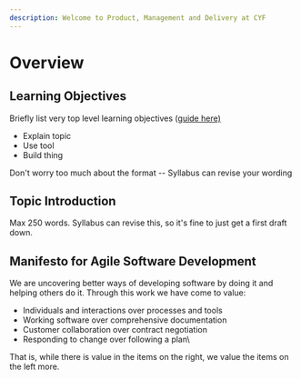 ```yaml
---
description: Welcome to Product, Management and Delivery at CYF
---
```


# Overview

## Learning Objectives

Briefly list very top level learning objectives ([guide here)](https://teachtogether.tech/en/index.html#s:process-objectives)

* Explain topic
* Use tool
* Build thing

Don't worry too much about the format -- Syllabus can revise your wording

## Topic Introduction

Max 250 words. Syllabus can revise this, so it's fine to just get a first draft down.



## Manifesto for Agile Software Development

We are uncovering better ways of developing software by doing it and helping others do it. Through this work we have come to value:

* Individuals and interactions over processes and tools
* Working software over comprehensive documentation
* Customer collaboration over contract negotiation
* Responding to change over following a plan\


That is, while there is value in the items on the right, we value the items on the left more.
